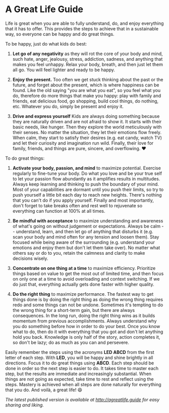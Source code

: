 A Great Life Guide
==================

Life is great when you are able to fully understand, do, and enjoy everything that it has to offer. This provides
the steps to achieve that in a sustainable way, so everyone can be happy and do great things.

To be happy, just do what kids do best:

1. **Let go of any negativity** as they will rot the core of your body and mind, such hate, anger, jealousy, stress,
   addiction, sadness, and anything that makes you feel unhappy. Relax your body, breath, and then just let them all go.
   You will feel lighter and ready to be happy.

2. **Enjoy the present.** Too often we get stuck thinking about the past or the future, and forget about the present,
   which is where happiness can be found. Like the old saying "you are what you eat", so you feel what you do, therefore
   do more things that make you happy: play with family and friends, eat delicious food, go shopping, build cool things,
   do nothing, etc. Whatever you do, simply be present and enjoy it.

3. **Drive and express yourself** Kids are always doing something because they are naturally driven and are
   not afraid to show it. It starts with their basic needs, like hunger. Then they explore the world meticulously with
   their senses. No matter the situation, they let their emotions flow freely. When calm, they start to satisfy their
   desires (e.g. eat candy, watch TV) and let their curiosity and imagination run wild.
   Finally, their love for family, friends, and things are pure, sincere, and overflowing. :heart:

To do great things:

1. **Activate your body, passion, and mind** to maximize potential. Exercise regularly to fine-tune your body. Do what
   you love and be your true self to let your passion flow abundantly as it amplifies results in multitudes. Always keep
   learning and thinking to push the boundary of your mind. Most of your capabilities are dormant until you push their
   limits, so try to push yourself a little bit each day to reach new heights. There's nothing that you can't do if you
   apply yourself. Finally and most importantly, don't forget to take breaks often and rest well to rejuvenate so
   everything can function at 100% at all times.

2. **Be mindful with acceptance** to maximize understanding and awareness of what's going on without judgement or
   expectations. Always be calm -- understand, learn, and then let go of anything that disturbs it (e.g. scan your body
   and mind often for any tension and loosen them). Stay focused while being aware of the surrounding (e.g. understand
   your emotions and enjoy them but don't let them take over). No matter what others say or do to you, retain the
   calmness and clarity to make decisions wisely.

3. **Concentrate on one thing at a time** to maximize efficiency. Prioritize things based on value to get the most out
   of limited time, and then focus on only one at a time to avoid overloading and context switching. If we do just that,
   everything actually gets done faster with higher quality.

4. **Do the right thing** to maximize performance. The fastest way to get things done is by doing the right thing as
   doing the wrong thing requires redo and some things can not be undone. Sometimes it's tempting to do the wrong thing
   for a short-term gain, but there are always consequences. In the long run, doing the right thing wins as it builds
   momentum from previous accomplishments. Always understand why you do something before how in order to do your best.
   Once you know what to do, then do it with everything that you got and don't let anything hold you back.
   Knowledge is only half of the story, action completes it, so don't be lazy; do as much as you can and persevere.

Easily remember the steps using the acronyms **LED ABCD** from the first letter of each step. With **LED**, you will be
happy and shine brightly in all directions. Focus it to do great things using **ABCD**. Each step should be done
in order so the next step is easier to do. It takes time to master each step, but the results are immediate
and increasingly substantial. When things are not going as expected, take time to rest and reflect using the steps.
Mastery is achieved when all steps are done naturally for everything that you do. And voilà, a great life! :smile:

*The latest published version is available at http://agreatlife.guide for easy sharing and liking.*
